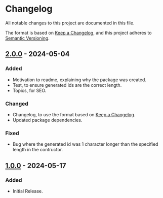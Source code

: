 # Changelog

All notable changes to this project are documented in this file.

The format is based on [Keep a Changelog](https://keepachangelog.com/en/1.1.0/),
and this project adheres to [Semantic Versioning](https://semver.org/spec/v2.0.0.html).

## [2.0.0] - 2024-05-04

### Added

- Motivation to readme, explaining why the package was created.
- Test, to ensure generated ids are the correct length.
- Topics, for SEO.

### Changed

- Changelog, to use the format based on [Keep a Changelog](https://keepachangelog.com/en/1.1.0/).
- Updated package dependencies.

### Fixed

- Bug where the generated id was 1 character longer than the specified length in the contructor.

## [1.0.0] - 2024-05-17

### Added

- Initial Release.


[2.0.0]: https://github.com/fbede/vlsid/releases/tag/v1.0.1
[1.0.0]: https://github.com/fbede/vlsid/releases/tag/v1.0.0